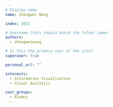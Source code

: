 ```yaml
---
# Display name
name: Zhongwei Wang

index: 2021

# Username (this should match the folder name)
authors:
  - zhongweiwang

# Is this the primary user of the site?
superuser: true

personal_url: ""

interests:
  - Information Visualization
  - Visual Analytics

user_groups:
  - Alumni
---
```

